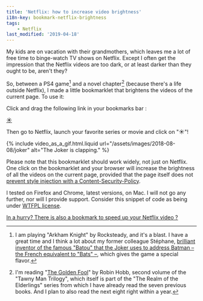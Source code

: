 ```yaml
---
title: 'Netflix: how to increase video brightness'
i18n-key: bookmark-netflix-brightness
tags:
    - Netflix
last_modified: '2019-04-18'
---
```


My kids are on vacation with their grandmothers, which leaves me a lot of free
time to binge-watch TV shows on Netflix. Except I often get the impression that
the Netflix videos are too dark, or at least darker than they ought to be, aren't they?

<!-- more -->

So, between a PS4 game[^ps4] and a novel chapter[^lire] (because there's a life
outside Netflix), I made a little bookmarklet that brightens the videos of the
current page. To use it:

[^ps4]:

    I am playing "Arkham Knight" by Rocksteady, and it's a blast. I have a great
    time and I think a lot about my former colleague Stéphane,
    [brilliant inventor of the famous "Batou" that the Joker uses to address Batman – the French equivalent to "Bats" –](https://nota-bene.org/Trois-jolis-souvenirs-de-traduction),
    which gives the game a special flavor.

[^lire]:

    I'm reading
    "[The Golden Fool](https://en.wikipedia.org/wiki/The_Golden_Fool)" by Robin
    Hobb, second volume of the "Tawny Man Trilogy", which itself is part of the
    "The Realm of the Elderlings" series from which I have already read the
    seven previous books. And I plan to also read the next eight right within a
    year.

Click and drag the following link in your bookmarks bar :

<!-- nomicrotypo --><a href="javascript:(function(){var a=prompt("Video brightness?","100%");a=/^\d+(\.\d+)?%$/.test(a)?a:"100%";Array.from(document.getElementsByTagName("video")).forEach(function(b){b.setAttribute("style",b.getAttribute("style")+"filter: brightness("+a+");")})})();" title="Manage Video Brightness">☀️</a><!-- endnomicrotypo -->

Then go to Netflix, launch your favorite series or movie and click on "☀️"!

{% include video_as_a_gif.html.liquid
url="/assets/images/2018-08-08/joker"
alt="The Joker is clapping."
%}

Please note that this bookmarklet should work widely, not just on Netflix. One
click on the bookmarklet and your browser will increase the brightness of all
the videos on the current page, provided that the page itself does not
[prevent style injection with a Content-Security-Policy](https://blog.dareboost.com/en/2016/08/content-security-policy-secure-your-website).

I tested on Firefox and Chrome, latest versions, on Mac. I will not go any
further, nor will I provide support. Consider this snippet of code as being
under [WTFPL license](https://en.wikipedia.org/wiki/WTFPL).

<ins datetime="2019-04-18">In a hurry? There is also a bookmark to
[speed up your Netflix video](/2019/04/bookmark-netflix-speed/) ?</ins>
